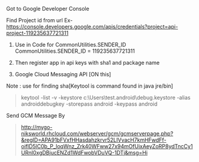 Got to Google Developer Console

Find Project id from url
Ex- https://console.developers.google.com/apis/credentials?project=api-project-119235637721311

1) Use in Code for CommonUtilities.SENDER_ID
CommonUtilities.SENDER_ID = 119235637721311

2) Then register app in api keys with sha1 and package name 

3) Google Cloud Messaging API [ON this]

Note : use for finding sha[Keytool is command found in java jre/bin]

>keytool -list -v -keystore c:\Users\test\.android\debug.keystore -alias androiddebugkey -storepass android -keypass android

Send GCM Message By
>http://mygo-niksworld.rhcloud.com/webserver/gcm/gcmserverpage.php?&regID=APA91bFVxfHHasdahzkrvr52LIVvacH7kmHFwdFf-oiflD5lC0b_P_loqWnz_Zrk40WFww27x94mOfUixAeyZoRP8ydTncCy1URnI0xgDBjucENZd1WdFwobVDuVQ-1DTj&msg=Hi
